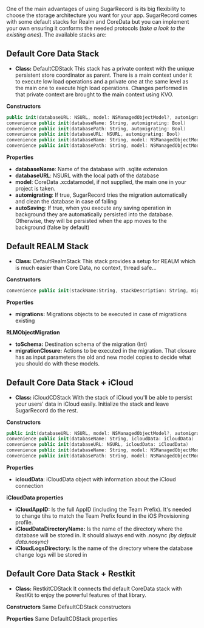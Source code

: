 One of the main advantages of using SugarRecord is its big flexibility to choose the storage architecture you want for your app. SugarRecord comes with some default stacks for Realm and CoreData but you can implement your own ensuring it conforms the needed protocols (*take a look to the existing ones*). The available stacks are:

## Default Core Data Stack
- **Class:** DefaultCDStack
This stack has a private context with the unique persistent store coordinator as parent. There is a main context under it to execute low load operations and a private one at the same level as the main one to execute high load operations. Changes  performed in that private context are brought to the main context using KVO.

**Constructors**
```swift
public init(databaseURL: NSURL, model: NSManagedObjectModel?, automigrating: Bool)
convenience public init(databaseName: String, automigrating: Bool)
convenience public init(databasePath: String, automigrating: Bool)
convenience public init(databaseURL: NSURL, automigrating: Bool)
convenience public init(databaseName: String, model: NSManagedObjectModel, automigrating: Bool)
convenience public init(databasePath: String, model: NSManagedObjectModel, automigrating: Bool)
```

**Properties**
- **databaseName**: Name of the database with .sqlite extension
- **databaseURL**: NSURL with the local path of the database
- **model**: CoreData .xcdatamodel, if not supplied, the main one in your project is taken.
- **automigrating**: If true, SugarRecord tries the migration automatically and clean the database in case of failing
- **autoSaving**: If true, when you execute any saving operation in background they are automatically persisted into the database. Otherwise, they will be persisted when the app moves to the background (false by default)


## Default REALM Stack
- **Class:** DefaultRealmStack
This  stack provides a setup for REALM which is much easier than Core Data, no context, thread safe...

**Constructors**
```swift
convenience public init(stackName:String, stackDescription: String, migrations: [RLMObjectMigration<RLMObject>])
```

**Properties**
- **migrations:** Migrations objects to be executed in case of migratiions existing

**RLMObjectMigration**
- **toSchema:** Destination schema of the migration (Int)
- **migrationClosure:** Actions to be executed in the migration. That closure has as input parameters the old and new model copies to decide what you should do with these models.

## Default Core Data Stack + iCloud
- **Class:** iCloudCDStack
With the stack of iCloud you'll be able to persist your users' data in iCloud easily. Initialize the stack and leave SugarRecord do the rest.

**Constructors**
```swift
public init(databaseURL: NSURL, model: NSManagedObjectModel?, automigrating: Bool, icloudData: iCloudData)
convenience public init(databaseName: String, icloudData: iCloudData)
convenience public init(databaseURL: NSURL, icloudData: iCloudData)
convenience public init(databaseName: String, model: NSManagedObjectModel, icloudData: iCloudData)
convenience public init(databasePath: String, model: NSManagedObjectModel, icloudData: iCloudData)
```

**Properties**
- **icloudData**: iCloudData object with information about the iCloud connection

**iCloudData properties**
- **iCloudAppID:** Is the full AppID (including the Team Prefix). It's needed to change tihs to match the Team Prefix found in the iOS Provisioning profile.
- **iCloudDataDirectoryName:** Is the name of the directory where the database will be stored in. It should always end with .nosync *(by default data.nosync)*
- **iCloudLogsDirectory:** Is the name of the directory where the database change logs will be stored in


## Default Core Data Stack + Restkit
- **Class:** RestkitCDStack
It connects thd default CoreData stack with RestKit to enjoy the powerful features of that library.

**Constructors**
Same DefaultCDStack constructors

**Properties**
Same DefaultCDStack properties
